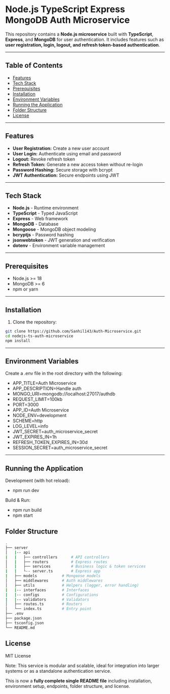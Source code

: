 # Node.js TypeScript Express MongoDB Auth Microservice

This repository contains a **Node.js microservice** built with **TypeScript**, **Express**, and **MongoDB** for user authentication. It includes features such as **user registration, login, logout, and refresh token-based authentication**.

---

## Table of Contents

- [Features](#features)  
- [Tech Stack](#tech-stack)  
- [Prerequisites](#prerequisites)  
- [Installation](#installation)  
- [Environment Variables](#environment-variables)  
- [Running the Application](#running-the-application) 
- [Folder Structure](#folder-structure)  
- [License](#license)

---

## Features

- **User Registration:** Create a new user account  
- **User Login:** Authenticate using email and password  
- **Logout:** Revoke refresh token  
- **Refresh Token:** Generate a new access token without re-login  
- **Password Hashing:** Secure storage with bcrypt  
- **JWT Authentication:** Secure endpoints using JWT  

---

## Tech Stack

- **Node.js** - Runtime environment  
- **TypeScript** - Typed JavaScript  
- **Express** - Web framework  
- **MongoDB** - Database  
- **Mongoose** - MongoDB object modeling  
- **bcryptjs** - Password hashing  
- **jsonwebtoken** - JWT generation and verification  
- **dotenv** - Environment variable management  

---

## Prerequisites

- Node.js >= 18  
- MongoDB >= 6  
- npm or yarn  

---

## Installation

1. Clone the repository:

```bash
git clone https://github.com/Sanhil143/Auth-Microservice.git
cd nodejs-ts-auth-microservice
npm install
```
---
 
## Environment Variables

Create a .env file in the root directory with the following:

- APP_TITLE=Auth Microservice
- APP_DESCRIPTION=Handle auth
- MONGO_URI=mongodb://localhost:27017/authdb
- REQUEST_LIMIT=100kb
- PORT=3000
- APP_ID=Auth Microservice
- NODE_ENV=development
- SCHEME=http
- LOG_LEVEL=info
- JWT_SECRET=auth_microservice_secret
- JWT_EXPIRES_IN=1h
- REFRESH_TOKEN_EXPIRES_IN=30d
- SESSION_SECRET=auth_microservice_secret

---

## Running the Application

Development (with hot reload):
- npm run dev

Build & Run:
- npm run build
- npm start


## Folder Structure
```bash
.
├── server
│   |-- api    
|   |   ├── controllers      # API controllers
│   |   ├── routers          # Express routes
│   |   ├── services         # Business logic & token services
|   |   └-- server.ts        # Express app
|   ├── models           # Mongoose models
│   ├── middlewares      # Auth middlewares
│   ├── utils            # Helpers (logger, error handling)
|   |-- interfaces       # Interfaces
|   |-- configs          # Configurations
|   |-- validators       # Validators
│   ├── routes.ts        # Routers
│   └── index.ts         # Entry point
├── .env
├── package.json
├── tsconfig.json
└── README.md
```

## License

MIT License

Note: This service is modular and scalable, ideal for integration into larger systems or as a standalone authentication service.

This is now a **fully complete single README file** including installation, environment setup, endpoints, folder structure, and license.  
